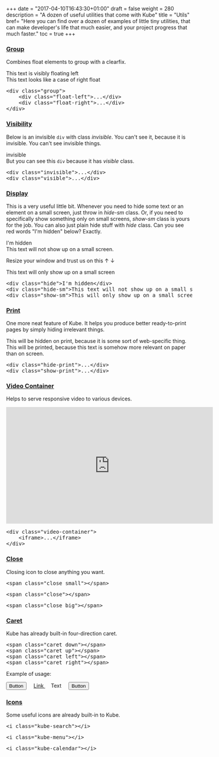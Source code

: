 +++
date = "2017-04-10T16:43:30+01:00"
draft = false
weight = 280
description = "A dozen of useful utilities that come with Kube"
title = "Utils"
bref= "Here you can find over a dozen of examples of little tiny utilities, that can make developer's life that much easier, and your project progress that much faster."
toc = true
+++

<h3 class="section-head" id="h-group"><a href="#h-group">Group</a></h3>
<p>Combines float elements to group with a clearfix.</p>
<div class="example">
  <div class="group">
    <div class="float-left">
      This text is visibly floating left
    </div>
    <div class="float-right">
      This text looks like a case of right float
    </div>
  </div>
  <pre class="code skip">&lt;<span class="hljs-keyword">div</span> <span class="hljs-built_in">class</span>=<span class="hljs-string">"group"</span>&gt;
    &lt;<span class="hljs-keyword">div</span> <span class="hljs-built_in">class</span>=<span class="hljs-string">"float-left"</span>&gt;...&lt;/<span class="hljs-keyword">div</span>&gt;
    &lt;<span class="hljs-keyword">div</span> <span class="hljs-built_in">class</span>=<span class="hljs-string">"float-right"</span>&gt;...&lt;/<span class="hljs-keyword">div</span>&gt;
&lt;/<span class="hljs-keyword">div</span>&gt;
</pre>
</div>
<h3 class="section-head" id="h-visibility"><a href="#h-visibility">Visibility</a></h3>
<p>Below is an invisible <code>div</code> with class <var>invisible</var>. You can't see it, because it is invisible. You can't see invisible things.</p>
<div class="example">
  <div class="invisible">
    invisible
  </div>
  <div class="visible">
    But you can see this <code>div</code> because it has <var>visible</var> class.
  </div>
  <pre class="code skip">&lt;<span class="hljs-keyword">div</span> <span class="hljs-built_in">class</span>=<span class="hljs-string">"invisible"</span>&gt;...&lt;/<span class="hljs-keyword">div</span>&gt;
&lt;<span class="hljs-keyword">div</span> <span class="hljs-built_in">class</span>=<span class="hljs-string">"visible"</span>&gt;...&lt;/<span class="hljs-keyword">div</span>&gt;
</pre>
</div>
<h3 class="section-head" id="h-display"><a href="#h-display">Display</a></h3>
<p>This is a very useful little bit. Whenever you need to hide some text or an element on a small screen, just throw in <var>hide-sm</var> class. Or, if you need to specifically show something only on small screens, <var>show-sm</var> class is yours for the job. You can also just plain hide stuff with <var>hide</var> class. Can you see red words "I'm hidden" below? Exactly.</p>
<div class="example">
  <div class="hide red">
    I'm hidden
  </div>
  <div class="hide-sm">
    This text will not show up on a small screen.
  </div>
  <p>Resize your window and trust us on this <span class="hide-sm">↑</span>&nbsp;<span class="show-sm">↓</span></p>
  <div class="show-sm">
    This text will only show up on a small screen
  </div>
  <pre class="code skip">&lt;<span class="hljs-keyword">div</span> <span class="hljs-built_in">class</span>=<span class="hljs-string">"hide"</span>&gt;I'm hidden&lt;/<span class="hljs-keyword">div</span>&gt;
&lt;<span class="hljs-keyword">div</span> <span class="hljs-built_in">class</span>=<span class="hljs-string">"hide-sm"</span>&gt;This <span class="hljs-built_in">text</span> will <span class="hljs-keyword">not</span> show up <span class="hljs-keyword">on</span> a small screen.&lt;/<span class="hljs-keyword">div</span>&gt;
&lt;<span class="hljs-keyword">div</span> <span class="hljs-built_in">class</span>=<span class="hljs-string">"show-sm"</span>&gt;This will only show up <span class="hljs-keyword">on</span> a small screen&lt;/<span class="hljs-keyword">div</span>&gt;
</pre>
</div>
<h3 class="section-head" id="h-print"><a href="#h-print">Print</a></h3>
<p>One more neat feature of Kube. It helps you produce better ready-to-print pages by simply hiding irrelevant things.</p>
<div class="example">
  <div class="hide-print">
    This will be hidden on print, because it is some sort of web-specific thing.
  </div>
  <div class="show-print">
    This will be printed, because this text is somehow more relevant on paper than on screen.
  </div>
  <pre class="code skip">&lt;<span class="hljs-keyword">div</span> <span class="hljs-built_in">class</span>=<span class="hljs-string">"hide-print"</span>&gt;...&lt;/<span class="hljs-keyword">div</span>&gt;
&lt;<span class="hljs-keyword">div</span> <span class="hljs-built_in">class</span>=<span class="hljs-string">"show-print"</span>&gt;...&lt;/<span class="hljs-keyword">div</span>&gt;
</pre>
</div>
<h3 class="section-head" id="h-video-container"><a href="#h-video-container">Video Container</a></h3>
<p>Helps to serve responsive video to various devices.</p>
<div class="example">
  <div class="video-container">
    <iframe allowfullscreen frameborder="0" height="315" src="https://www.youtube.com/embed/nywsA8wCCfY" width="560"></iframe>
  </div>
  <pre class="code skip"><span class="hljs-tag">&lt;<span class="hljs-name">div</span> <span class="hljs-attr">class</span>=<span class="hljs-string">"video-container"</span>&gt;</span>
    <span class="hljs-tag">&lt;<span class="hljs-name">iframe</span>&gt;</span>...<span class="hljs-tag">&lt;/<span class="hljs-name">iframe</span>&gt;</span>
<span class="hljs-tag">&lt;/<span class="hljs-name">div</span>&gt;</span>
</pre>
</div>
<h3 class="section-head" id="h-close"><a href="#h-close">Close</a></h3>
<p>Closing icon to close anything you want.</p>
<div class="example">
  <span class="close small"></span>
  <pre class="code skip">&lt;span <span class="hljs-class"><span class="hljs-keyword">class</span></span>=<span class="hljs-string">"close small"</span>&gt;<span class="xml"><span class="hljs-tag">&lt;/<span class="hljs-name">span</span>&gt;</span></span></pre>
</div>
<div class="example">
  <span class="close"></span>
  <pre class="code skip">&lt;span <span class="hljs-class"><span class="hljs-keyword">class</span></span>=<span class="hljs-string">"close"</span>&gt;<span class="xml"><span class="hljs-tag">&lt;/<span class="hljs-name">span</span>&gt;</span></span></pre>
</div>
<div class="example">
  <span class="close big"></span>
  <pre class="code skip">&lt;span <span class="hljs-class"><span class="hljs-keyword">class</span></span>=<span class="hljs-string">"close big"</span>&gt;<span class="xml"><span class="hljs-tag">&lt;/<span class="hljs-name">span</span>&gt;</span></span></pre>
</div>
<h3 class="section-head" id="h-caret"><a href="#h-caret">Caret</a></h3>
<p>Kube has already built-in four-direction caret.</p>
<div class="example">
  <span class="caret down"></span> <span class="caret up"></span> <span class="caret left"></span> <span class="caret right"></span>
  <pre class="code skip">&lt;span <span class="hljs-class"><span class="hljs-keyword">class</span></span>=<span class="hljs-string">"caret down"</span>&gt;<span class="xml"><span class="hljs-tag">&lt;/<span class="hljs-name">span</span>&gt;</span></span>
&lt;span <span class="hljs-class"><span class="hljs-keyword">class</span></span>=<span class="hljs-string">"caret up"</span>&gt;<span class="xml"><span class="hljs-tag">&lt;/<span class="hljs-name">span</span>&gt;</span></span>
&lt;span <span class="hljs-class"><span class="hljs-keyword">class</span></span>=<span class="hljs-string">"caret left"</span>&gt;<span class="xml"><span class="hljs-tag">&lt;/<span class="hljs-name">span</span>&gt;</span></span>
&lt;span <span class="hljs-class"><span class="hljs-keyword">class</span></span>=<span class="hljs-string">"caret right"</span>&gt;<span class="xml"><span class="hljs-tag">&lt;/<span class="hljs-name">span</span>&gt;</span></span>
</pre>
</div>
<p>Example of usage:</p>
<div class="example">
  <button class="button">Button <span class="caret down white"></span></button> &nbsp;&nbsp;&nbsp; <a href="#">Link <span class="caret up"></span></a> &nbsp;&nbsp;&nbsp; Text <span class="caret down"></span> &nbsp;&nbsp;&nbsp; <button class="button secondary outline">Button <span class="caret down"></span></button>
</div>
<h3 class="section-head" id="h-icons"><a href="#h-icons">Icons</a></h3>
<p>Some useful icons are already built-in to Kube.</p>
<div class="example">
  <i class="kube-search"></i>
  <pre class="code skip">&lt;i <span class="hljs-class"><span class="hljs-keyword">class</span></span>=<span class="hljs-string">"kube-search"</span>&gt;<span class="xml"><span class="hljs-tag">&lt;/<span class="hljs-name">i</span>&gt;</span></span></pre>
</div>
<div class="example">
  <i class="kube-menu"></i>
  <pre class="code skip">&lt;i <span class="hljs-class"><span class="hljs-keyword">class</span></span>=<span class="hljs-string">"kube-menu"</span>&gt;<span class="xml"><span class="hljs-tag">&lt;/<span class="hljs-name">i</span>&gt;</span></span></pre>
</div>
<div class="example">
  <i class="kube-calendar"></i>
  <pre class="code skip">&lt;i <span class="hljs-class"><span class="hljs-keyword">class</span></span>=<span class="hljs-string">"kube-calendar"</span>&gt;<span class="xml"><span class="hljs-tag">&lt;/<span class="hljs-name">i</span>&gt;</span></span></pre>
</div>
